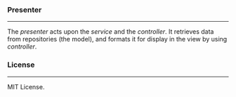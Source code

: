 ###  Presenter
-------------
The *presenter* acts upon the *service* and the *controller*. It retrieves data from repositories (the model), and formats it for display in the view by using *controller*.

### License
-------------
MIT License.

